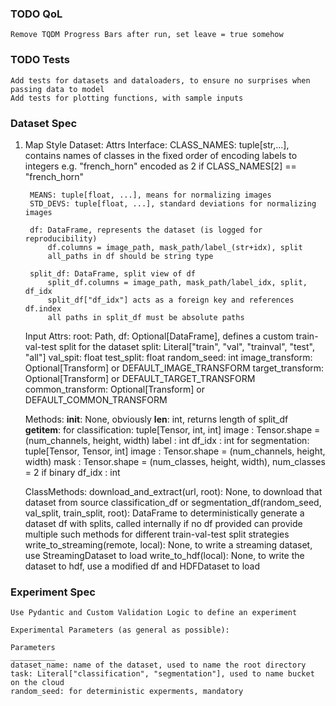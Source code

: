 ### TODO QoL
    Remove TQDM Progress Bars after run, set leave = true somehow

### TODO Tests
    Add tests for datasets and dataloaders, to ensure no surprises when passing data to model
    Add tests for plotting functions, with sample inputs
    
### Dataset Spec
1. Map Style Dataset:
    Attrs Interface:
        CLASS_NAMES: tuple[str,...], contains names of classes in the fixed order of encoding labels to integers
            e.g. "french_horn" encoded as 2 if CLASS_NAMES[2] == "french_horn"
        
        MEANS: tuple[float, ...], means for normalizing images
        STD_DEVS: tuple[float, ...], standard deviations for normalizing images

        df: DataFrame, represents the dataset (is logged for reproducibility)
            df.columns = image_path, mask_path/label_(str+idx), split
            all_paths in df should be string type

        split_df: DataFrame, split view of df
            split_df.columns = image_path, mask_path/label_idx, split, df_idx
            split_df["df_idx"] acts as a foreign key and references df.index
            all paths in split_df must be absolute paths
    
    Input Attrs: 
        root: Path,
        df: Optional[DataFrame], defines a custom train-val-test split for the dataset
        split: Literal["train", "val", "trainval", "test", "all"] 
        val_spit: float
        test_split: float
        random_seed: int
        image_transform: Optional[Transform] or DEFAULT_IMAGE_TRANSFORM
        target_transform: Optional[Transform] or DEFAULT_TARGET_TRANSFORM
        common_transform: Optional[Transform] or DEFAULT_COMMON_TRANSFORM
        
    Methods:
        __init__: None, obviously
        __len__: int, returns length of split_df
        __getitem__: 
            for classification: tuple[Tensor, int, int]
                image : Tensor.shape = (num_channels, height, width)
                label : int 
                df_idx : int
            for segmentation: tuple[Tensor, Tensor, int]
                image : Tensor.shape = (num_channels, height, width)
                mask : Tensor.shape = (num_classes, height, width), num_classes = 2 if binary
                df_idx : int
    
    ClassMethods:
        download_and_extract(url, root): None, to download that dataset from source
        classification_df or segmentation_df(random_seed, val_split, train_split, root): DataFrame
            to deterministically generate a dataset df with splits, called internally if no df provided
            can provide multiple such methods for different train-val-test split strategies
        write_to_streaming(remote, local): None, to write a streaming dataset, use StreamingDataset to load
        write_to_hdf(local): None, to write the dataset to hdf, use a modified df and HDFDataset to load

### Experiment Spec
    Use Pydantic and Custom Validation Logic to define an experiment 

    Experimental Parameters (as general as possible):

    Parameters
    __________
    dataset_name: name of the dataset, used to name the root directory 
    task: Literal["classification", "segmentation"], used to name bucket on the cloud
    random_seed: for deterministic experments, mandatory